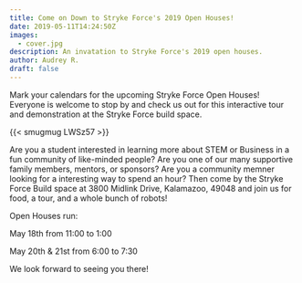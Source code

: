 ```yaml
---
title: Come on Down to Stryke Force's 2019 Open Houses!
date: 2019-05-11T14:24:50Z
images:
  - cover.jpg
description: An invatation to Stryke Force's 2019 open houses.
author: Audrey R.
draft: false
---
```


Mark your calendars for the upcoming Stryke Force Open Houses! Everyone is welcome to stop by and check us out for this interactive tour and demonstration at the Stryke Force build space.

<!--more-->

{{< smugmug LWSz57 >}}

Are you a student interested in learning more about STEM or Business in a fun community of like-minded people? Are you one of our many supportive family members, mentors, or sponsors? Are you a community memner looking for a interesting way to spend an hour? Then come by the Stryke Force Build space at 3800 Midlink Drive, Kalamazoo, 49048 and join us for food, a tour, and a whole bunch of robots!

Open Houses run:

May 18th from 11:00 to 1:00

May 20th & 21st from 6:00 to 7:30

We look forward to seeing you there!
